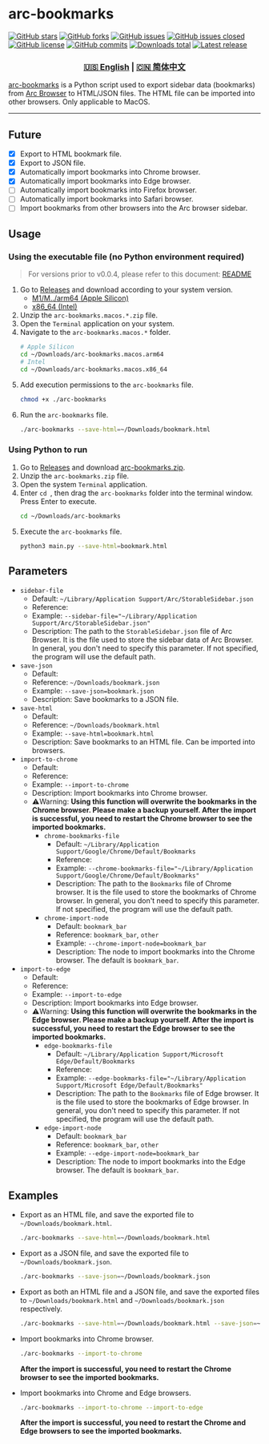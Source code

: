# arc-bookmarks

[![GitHub stars](https://img.shields.io/github/stars/Physton/arc-bookmarks?style=flat-square)](https://github.com/Physton/arc-bookmarks/stargazers)
[![GitHub forks](https://img.shields.io/github/forks/Physton/arc-bookmarks?style=flat-square)](https://github.com/Physton/arc-bookmarks/network/members)
[![GitHub issues](https://img.shields.io/github/issues/Physton/arc-bookmarks?style=flat-square)](https://github.com/Physton/arc-bookmarks/issues)
[![GitHub issues closed](https://img.shields.io/github/issues-closed/Physton/arc-bookmarks?style=flat-square)](https://github.com/Physton/arc-bookmarks/issues?q=is%3Aissue+is%3Aclosed)
[![GitHub license](https://img.shields.io/github/license/Physton/arc-bookmarks?style=flat-square)](https://github.com/Physton/arc-bookmarks/blob/master/LICENSE.md)
[![GitHub commits](https://img.shields.io/github/last-commit/Physton/arc-bookmarks?style=flat-square)](https://github.com/Physton/arc-bookmarks/commits/main)
[![Downloads total](https://img.shields.io/github/downloads/physton/arc-bookmarks/total?style=flat-square)](https://github.com/Physton/arc-bookmarks/releases)
[![Latest release](https://img.shields.io/github/v/release/Physton/arc-bookmarks?style=flat-square)](https://github.com/Physton/arc-bookmarks/releases)

<div align="center">

### [🇺🇸 English](README.MD) | [🇨🇳 简体中文](README_CN.MD)

</div>

[arc-bookmarks](https://github.com/Physton/arc-bookmarks) is a Python script used to export sidebar data (bookmarks) from [Arc Browser](https://arc.net/) to HTML/JSON files. The HTML file can be imported into other browsers. Only applicable to MacOS.

----

## Future

- [x] Export to HTML bookmark file.
- [x] Export to JSON file.
- [x] Automatically import bookmarks into Chrome browser.
- [x] Automatically import bookmarks into Edge browser.
- [ ] Automatically import bookmarks into Firefox browser.
- [ ] Automatically import bookmarks into Safari browser.
- [ ] Import bookmarks from other browsers into the Arc browser sidebar.

## Usage

### Using the executable file (no Python environment required)

> For versions prior to v0.0.4, please refer to this document: [README](https://github.com/Physton/arc-bookmarks/tree/6ea6b782665f7c790511c3c0a3034809bd504d89#usage)

1. Go to [Releases](https://github.com/Physton/arc-bookmarks/releases) and download according to your system version.
    - [M1/M../arm64 (Apple Silicon)](https://github.com/Physton/arc-bookmarks/releases/latest/download/arc-bookmarks.macos.arm64.zip)
    - [x86_64 (Intel)](https://github.com/Physton/arc-bookmarks/releases/latest/download/arc-bookmarks.macos.x86_64.zip)
2. Unzip the `arc-bookmarks.macos.*.zip` file.
3. Open the `Terminal` application on your system.
4. Navigate to the `arc-bookmarks.macos.*` folder.
    ```bash
    # Apple Silicon
    cd ~/Downloads/arc-bookmarks.macos.arm64
    # Intel
    cd ~/Downloads/arc-bookmarks.macos.x86_64
    ```
5. Add execution permissions to the `arc-bookmarks` file.
    ```bash
    chmod +x ./arc-bookmarks
    ```
6. Run the `arc-bookmarks` file.
    ```bash
    ./arc-bookmarks --save-html=~/Downloads/bookmark.html
    ```

### Using Python to run
1. Go to [Releases](https://github.com/Physton/arc-bookmarks/releases) and download [arc-bookmarks.zip](https://github.com/Physton/arc-bookmarks/releases/latest/download/arc-bookmarks.zip).
2. Unzip the `arc-bookmarks.zip` file.
3. Open the system `Terminal` application.
4. Enter `cd `, then drag the `arc-bookmarks` folder into the terminal window. Press Enter to execute.
    ```bash
    cd ~/Downloads/arc-bookmarks
    ```
5. Execute the `arc-bookmarks` file.
    ```bash
    python3 main.py --save-html=bookmark.html
    ```

## Parameters

- `sidebar-file`
    - Default: `~/Library/Application Support/Arc/StorableSidebar.json`
    - Reference:
    - Example: `--sidebar-file="~/Library/Application Support/Arc/StorableSidebar.json"`
    - Description: The path to the `StorableSidebar.json` file of Arc Browser. It is the file used to store the sidebar data of Arc Browser. In general, you don't need to specify this parameter. If not specified, the program will use the default path.
- `save-json`
    - Default:
    - Reference: `~/Downloads/bookmark.json`
    - Example: `--save-json=bookmark.json`
    - Description: Save bookmarks to a JSON file.
- `save-html`
    - Default:
    - Reference: `~/Downloads/bookmark.html`
    - Example: `--save-html=bookmark.html`
    - Description: Save bookmarks to an HTML file. Can be imported into browsers.
- `import-to-chrome`
    - Default:
    - Reference:
    - Example: `--import-to-chrome`
    - Description: Import bookmarks into Chrome browser.
    - ⚠️Warning: **Using this function will overwrite the bookmarks in the Chrome browser. Please make a backup yourself. After the import is successful, you need to restart the Chrome browser to see the imported bookmarks.**
        - `chrome-bookmarks-file`
            - Default: `~/Library/Application Support/Google/Chrome/Default/Bookmarks`
            - Reference:
            - Example: `--chrome-bookmarks-file="~/Library/Application Support/Google/Chrome/Default/Bookmarks"`
            - Description: The path to the `Bookmarks` file of Chrome browser. It is the file used to store the bookmarks of Chrome browser. In general, you don't need to specify this parameter. If not specified, the program will use the default path.
        - `chrome-import-node`
            - Default: `bookmark_bar`
            - Reference: `bookmark_bar`, `other`
            - Example: `--chrome-import-node=bookmark_bar`
            - Description: The node to import bookmarks into the Chrome browser. The default is `bookmark_bar`.
- `import-to-edge`
    - Default:
    - Reference:
    - Example: `--import-to-edge`
    - Description: Import bookmarks into Edge browser.
    - ⚠️Warning: **Using this function will overwrite the bookmarks in the Edge browser. Please make a backup yourself. After the import is successful, you need to restart the Edge browser to see the imported bookmarks.**
        - `edge-bookmarks-file`
            - Default: `~/Library/Application Support/Microsoft Edge/Default/Bookmarks`
            - Reference:
            - Example: `--edge-bookmarks-file="~/Library/Application Support/Microsoft Edge/Default/Bookmarks"`
            - Description: The path to the `Bookmarks` file of Edge browser. It is the file used to store the bookmarks of Edge browser. In general, you don't need to specify this parameter. If not specified, the program will use the default path.
        - `edge-import-node`
            - Default: `bookmark_bar`
            - Reference: `bookmark_bar`, `other`
            - Example: `--edge-import-node=bookmark_bar`
            - Description: The node to import bookmarks into the Edge browser. The default is `bookmark_bar`.

## Examples

- Export as an HTML file, and save the exported file to `~/Downloads/bookmark.html`.
    ```bash
    ./arc-bookmarks --save-html=~/Downloads/bookmark.html
    ```

- Export as a JSON file, and save the exported file to `~/Downloads/bookmark.json`.
    ```bash
    ./arc-bookmarks --save-json=~/Downloads/bookmark.json
    ```

- Export as both an HTML file and a JSON file, and save the exported files to `~/Downloads/bookmark.html` and `~/Downloads/bookmark.json` respectively.
    ```bash
    ./arc-bookmarks --save-html=~/Downloads/bookmark.html --save-json=~/Downloads/bookmark.json
    ```

- Import bookmarks into Chrome browser.
    ```bash
    ./arc-bookmarks --import-to-chrome
    ```
    **After the import is successful, you need to restart the Chrome browser to see the imported bookmarks.**

- Import bookmarks into Chrome and Edge browsers.
    ```bash
    ./arc-bookmarks --import-to-chrome --import-to-edge
    ```
    **After the import is successful, you need to restart the Chrome and Edge browsers to see the imported bookmarks.**
